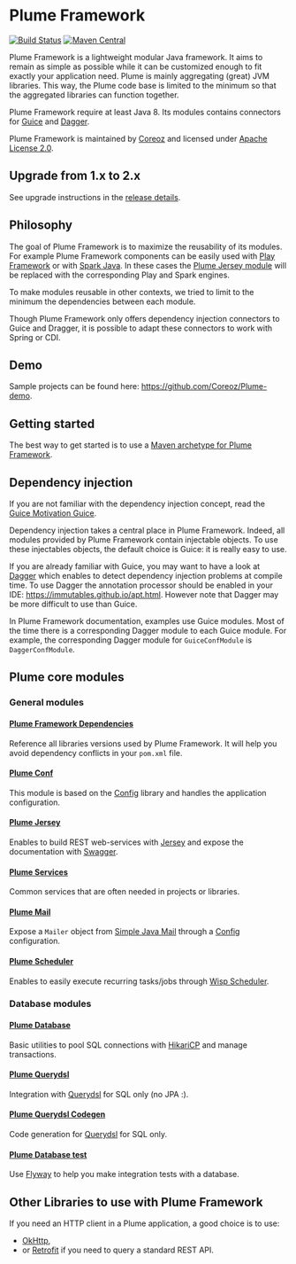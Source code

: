 Plume Framework
===============
[![Build Status](https://travis-ci.org/Coreoz/Plume.svg?branch=master)](https://travis-ci.org/Coreoz/Plume)
[![Maven Central](https://maven-badges.herokuapp.com/maven-central/com.coreoz/plume-parent/badge.svg)](https://maven-badges.herokuapp.com/maven-central/com.coreoz/plume-parent)

Plume Framework is a lightweight modular Java framework. It aims to remain as simple as possible while it can be customized 
enough to fit exactly your application need.
Plume is mainly aggregating (great) JVM libraries. This way, the Plume code base is limited to the minimum
so that the aggregated libraries can function together.

Plume Framework require at least Java 8. Its modules contains connectors for
[Guice](https://github.com/google/guice) and [Dagger](https://github.com/google/dagger).

Plume Framework is maintained by [Coreoz](http://coreoz.com/)
and licensed under [Apache License 2.0](http://www.apache.org/licenses/LICENSE-2.0).

Upgrade from 1.x to 2.x
-----------------------
See upgrade instructions in the [release details](releases/tag/2.0.0). 

Philosophy
----------
The goal of Plume Framework is to maximize the reusability of its modules.
For example Plume Framework components can be easily used
with [Play Framework](https://github.com/playframework/playframework)
or with [Spark Java](https://github.com/perwendel/spark).
In these cases the [Plume Jersey module](plume-web-jersey/) will be replaced
with the corresponding Play and Spark engines.

To make modules reusable in other contexts,
we tried to limit to the minimum the dependencies between each module.

Though Plume Framework only offers dependency injection connectors to Guice and Dragger,
it is possible to adapt these connectors to work with Spring or CDI.

Demo
----
Sample projects can be found here: <https://github.com/Coreoz/Plume-demo>.

Getting started
---------------
The best way to get started is to use a
[Maven archetype for Plume Framework](https://github.com/Coreoz/Plume-archetypes).

Dependency injection
--------------------
If you are not familiar with the dependency injection concept, read the
[Guice Motivation Guice](https://github.com/google/guice/wiki/Motivation).

Dependency injection takes a central place in Plume Framework.
Indeed, all modules provided by Plume Framework contain injectable objects.
To use these injectables objects, the default choice is Guice: it is really easy to use.

If you are already familiar with Guice, you may want to have a look at
[Dagger](http://google.github.io/dagger/users-guide.html) 
which enables to detect dependency injection problems at compile time.
To use Dagger the annotation processor should be enabled in your IDE: <https://immutables.github.io/apt.html>.
However note that Dagger may be more difficult to use than Guice.

In Plume Framework documentation, examples use Guice modules.
Most of the time there is a corresponding Dagger module to each Guice module.
For example, the corresponding Dagger module for `GuiceConfModule` is `DaggerConfModule`.

Plume core modules
------------------

### General modules

#### [Plume Framework Dependencies](plume-framework-dependencies/)

Reference all libraries versions used by Plume Framework.
It will help you avoid dependency conflicts in your `pom.xml` file.

#### [Plume Conf](plume-conf/)

This module is based on the [Config](https://github.com/typesafehub/config) library
and handles the application configuration.

#### [Plume Jersey](plume-web-jersey/)

Enables to build REST web-services with [Jersey](https://jersey.java.net/)
and expose the documentation with [Swagger](http://swagger.io/).

#### [Plume Services](plume-services/)

Common services that are often needed in projects or libraries.

#### [Plume Mail](plume-mail/)

Expose a `Mailer` object from [Simple Java Mail](http://www.simplejavamail.org/)
through a [Config](https://github.com/typesafehub/config) configuration.

#### [Plume Scheduler](plume-scheduler/)

Enables to easily execute recurring tasks/jobs through
[Wisp Scheduler](https://github.com/Coreoz/Wisp).

### Database modules

#### [Plume Database](plume-db/)

Basic utilities to pool SQL connections with [HikariCP](https://github.com/brettwooldridge/HikariCP)
and manage transactions.

#### [Plume Querydsl](plume-db-querydsl/)

Integration with [Querydsl](https://github.com/querydsl/querydsl/tree/master/querydsl-sql)
for SQL only (no JPA :).

#### [Plume Querydsl Codegen](plume-db-querydsl-codegen/)

Code generation for [Querydsl](https://github.com/querydsl/querydsl/tree/master/querydsl-sql)
for SQL only.

#### [Plume Database test](plume-db-test/)

Use [Flyway](https://flywaydb.org/) to help you make integration tests with a database.

Other Libraries to use with Plume Framework
-------------------------------------------
If you need an HTTP client in a Plume application,
a good choice is to use:
- [OkHttp](http://square.github.io/okhttp/),
- or [Retrofit](https://square.github.io/retrofit/) if you need to query a standard REST API.
